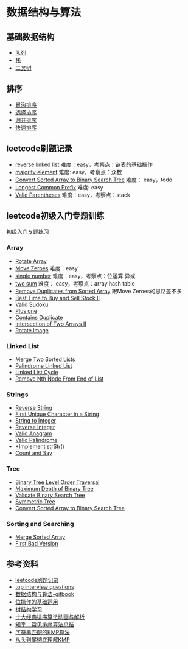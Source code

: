 # 数据结构与算法

## 基础数据结构

- [队列](./datastructure/queue.go)
- [栈](./datastructure/stack.go)
- [二叉树](./datastructure/binary-tree.go)

## 排序

- [冒泡排序](./commonsort/bubble-sort.go)
- [选择排序](./commonsort/selection-sort.go)
- [归并排序](./commonsort/merge-sort.go)
- [快速排序](./commonsort/quick-sort.go)

## leetcode刷题记录

- [reverse linked list](https://leetcode.com/problems/reverse-linked-list/) 难度：easy，考察点：链表的基础操作
- [majority element](https://leetcode.com/problems/majority-element/) 难度: easy，考察点：众数
- [Convert Sorted Array to Binary Search Tree](https://leetcode.com/problems/convert-sorted-array-to-binary-search-tree/) 难度： easy，todo
- [Longest Common Prefix](https://leetcode.com/problems/longest-common-prefix/) 难度: easy
- [Valid Parentheses](https://leetcode.com/problems/valid-parentheses/) 难度：easy，考察点：stack

## leetcode初级入门专题训练

[初级入门专题练习](https://leetcode.com/explore/featured/card/top-interview-questions-easy/)

### Array

- [Rotate Array](https://leetcode.com/explore/featured/card/top-interview-questions-easy/92/array/646/)
- [Move Zeroes](https://leetcode.com/problems/move-zeroes/) 难度：easy
- [single number](https://leetcode.com/problems/single-number/) 难度：easy，考察点：位运算 异或
- [two sum](https://leetcode.com/problems/two-sum/) 难度： easy，考察点：array hash table
- [Remove Duplicates from Sorted Array](https://leetcode.com/explore/featured/card/top-interview-questions-easy/92/array/727/) 跟Move Zeroes的思路差不多
- [Best Time to Buy and Sell Stock II](https://leetcode.com/explore/featured/card/top-interview-questions-easy/92/array/564/)
- [Valid Sudoku](https://leetcode.com/explore/featured/card/top-interview-questions-easy/92/array/769/)
- [Plus one](https://leetcode.com/explore/featured/card/top-interview-questions-easy/92/array/559/)
- [Contains Duplicate](https://leetcode.com/explore/featured/card/top-interview-questions-easy/92/array/578/)
- [Intersection of Two Arrays II](https://leetcode.com/explore/featured/card/top-interview-questions-easy/92/array/674/)
- [Rotate Image](https://leetcode.com/explore/featured/card/top-interview-questions-easy/92/array/770/)

### Linked List

- [Merge Two Sorted Lists](https://leetcode.com/explore/featured/card/top-interview-questions-easy/93/linked-list/771/)
- [Palindrome Linked List](https://leetcode.com/explore/featured/card/top-interview-questions-easy/93/linked-list/772/)
- [Linked List Cycle](https://leetcode.com/explore/featured/card/top-interview-questions-easy/93/linked-list/773/)
- [Remove Nth Node From End of List](https://leetcode.com/explore/featured/card/top-interview-questions-easy/127/strings/886/)

### Strings

- [Reverse String](https://leetcode.com/explore/featured/card/top-interview-questions-easy/127/strings/879/)
- [First Unique Character in a String](https://leetcode.com/problems/first-unique-character-in-a-string/)
- [String to Integer](https://leetcode.com/explore/featured/card/top-interview-questions-easy/127/strings/884/)
- [Reverse Integer](https://leetcode.com/explore/featured/card/top-interview-questions-easy/127/strings/880/)
- [Valid Anagram](https://leetcode.com/explore/featured/card/top-interview-questions-easy/127/strings/882/)
- [Valid Palindrome](https://leetcode.com/explore/featured/card/top-interview-questions-easy/127/strings/883/)
- [*Implement strStr()](https://leetcode.com/explore/featured/card/top-interview-questions-easy/127/strings/885/)
- [Count and Say](https://leetcode.com/explore/featured/card/top-interview-questions-easy/127/strings/886/)

### Tree

- [Binary Tree Level Order Traversal](https://leetcode.com/explore/featured/card/top-interview-questions-easy/94/trees/628/)
- [Maximum Depth of Binary Tree](https://leetcode.com/explore/featured/card/top-interview-questions-easy/94/trees/555/)
- [Validate Binary Search Tree](https://leetcode.com/explore/featured/card/top-interview-questions-easy/94/trees/625/)
- [Symmetric Tree](https://leetcode.com/explore/featured/card/top-interview-questions-easy/94/trees/627/)
- [Convert Sorted Array to Binary Search Tree](https://leetcode.com/explore/featured/card/top-interview-questions-easy/94/trees/631/)

### Sorting and Searching

- [Merge Sorted Array](https://leetcode.com/explore/featured/card/top-interview-questions-easy/96/sorting-and-searching/587/)
- [First Bad Version](https://leetcode.com/explore/featured/card/top-interview-questions-easy/96/sorting-and-searching/774/)


## 参考资料

- [leetcode刷题记录](https://github.com/azl397985856/leetcode)
- [top interview questions](https://leetcode.com/problemset/top-interview-questions/)
- [数据结构与算法-gitbook](https://algorithm.yuanbin.me/zh-hans/)
- [位操作的基础运用](https://blog.csdn.net/morewindows/article/details/7354571)
- [树结构学习](https://www.cnblogs.com/skywang12345/p/3576328.html)
- [十大经典排序算法动画与解析](https://mp.weixin.qq.com/s/vn3KiV-ez79FmbZ36SX9lg)
- [知乎：常见排序算法总结](https://zhuanlan.zhihu.com/p/40695917)
- [字符串匹配的KMP算法](http://www.ruanyifeng.com/blog/2013/05/Knuth%E2%80%93Morris%E2%80%93Pratt_algorithm.html)
- [从头到尾彻底理解KMP](https://blog.csdn.net/v_july_v/article/details/7041827)
